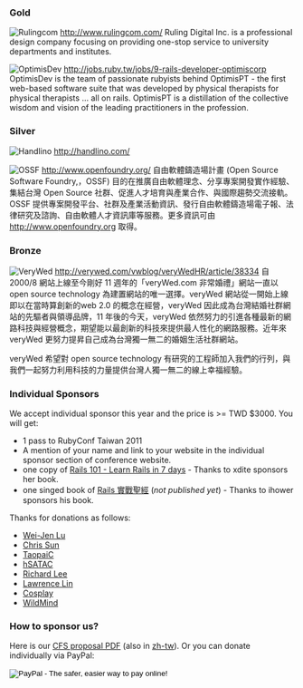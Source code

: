 ### Gold

![Rulingcom](images/sponsors/rulingcom.png)
http://www.rulingcom.com/
Ruling Digital Inc. is a professional design company focusing on providing one-stop service to university departments and institutes.

![OptimisDev](images/sponsors/optimisdev.png)
http://jobs.ruby.tw/jobs/9-rails-developer-optimiscorp
OptimisDev is the team of passionate rubyists behind OptimisPT - the first web-based software suite that was developed by physical therapists for physical therapists ... all on rails. OptimisPT is a distillation of the collective wisdom and vision of the leading practitioners in the profession.

### Silver

![Handlino](images/sponsors/handlino.png)
http://handlino.com/

![OSSF](images/sponsors/ossf.png)
http://www.openfoundry.org/
自由軟體鑄造場計畫 (Open Source Software Foundry,，OSSF) 目的在推廣自由軟體理念、分享專案開發實作經驗、集結台灣 Open Source 社群、促進人才培育與產業合作、與國際趨勢交流接軌。OSSF 提供專案開發平台、社群及產業活動資訊、發行自由軟體鑄造場電子報、法律研究及諮詢、自由軟體人才資訊庫等服務。更多資訊可由 http://www.openfoundry.org 取得。

### Bronze

![VeryWed](images/sponsors/verywed.png)
http://verywed.com/vwblog/veryWedHR/article/38334
自 2000/8 網站上線至今剛好 11 週年的「veryWed.com 非常婚禮」網站一直以 open source technology 為建置網站的唯一選擇。veryWed 網站從一開始上線即以在當時算創新的web 2.0 的概念在經營，veryWed 因此成為台灣結婚社群網站的先驅者與領導品牌，11 年後的今天，veryWed 依然努力的引進各種最新的網路科技與經營概念，期望能以最創新的科技來提供最人性化的網路服務。近年來 veryWed 更努力提昇自己成為台灣獨一無二的婚姻生活社群網站。

veryWed 希望對 open source technology 有研究的工程師加入我們的行列，與我們一起努力利用科技的力量提供台灣人獨一無二的線上幸福經驗。

### Individual Sponsors

We accept individual sponsor this year and the price is >= TWD $3000. You will get:

* 1 pass to RubyConf Taiwan 2011
* A mention of your name and link to your website in the individual sponsor section of conference website.
* one copy of [Rails 101 - Learn Rails in 7 days](http://rails-101.logdown.com/) - Thanks to xdite sponsors her book.
* one singed book of [Rails 實戰聖經](http://ihower.tw/rails3) (*not published yet*) - Thanks to ihower sponsors his book.

Thanks for donations as follows:

* [Wei-Jen Lu](https://twitter.com/#!/weijenlu)
* [Chris Sun](https://twitter.com/#!/chrisun)
* [TaopaiC](https://twitter.com/#!/TaopaiC)
* [hSATAC](https://twitter.com/#!/hSATAC)
* [Richard Lee](https://twitter.com/#!/dlackty)
* [Lawrence Lin](https://twitter.com/#!/deduce)
* [Cosplay](http://www.cosplayshopper.com/)
* [WildMind](http://www.wildmindcorp.com/)

### How to sponsor us?

Here is our [CFS proposal PDF](cfs/rubyconf-cfs-2011-en.pdf) (also in [zh-tw](cfs/rubyconf-cfs-2011.pdf)). Or you can donate individually via PayPal:

<form action="https://www.paypal.com/cgi-bin/webscr" method="post">
<input type="hidden" name="cmd" value="_donations">
<input type="hidden" name="business" value="ihower@gmail.com">
<input type="hidden" name="lc" value="TW">
<input type="hidden" name="item_name" value="RubyConf Taiwan">
<input type="hidden" name="currency_code" value="TWD">
<input type="hidden" name="bn" value="PP-DonationsBF:btn_donate_LG.gif:NonHostedGuest">
<input type="image" src="https://www.paypal.com/en_US/i/btn/btn_donate_LG.gif" border="0" name="submit" alt="PayPal - The safer, easier way to pay online!">
<img alt="" border="0" src="https://www.paypal.com/zh_XC/i/scr/pixel.gif" width="1" height="1">
</form>
